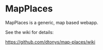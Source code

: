 # MapPlaces

MapPlaces is a generic, map based webapp.

See the wiki for details:

https://github.com/dtonys/map-places/wiki
